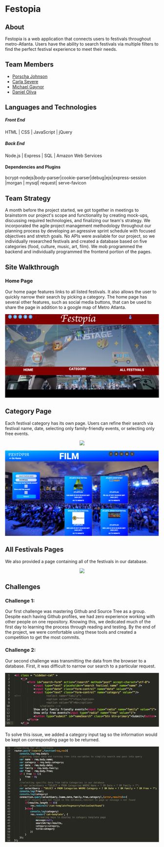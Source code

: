 # Festopia

## About
Festopia is a web application that connects users to festivals throughout metro-Atlanta. Users have the ability to search festivals via multiple filters to find the perfect festival experience to meet their needs. 


## Team Members
- [Porscha Johnson]
- [Carla Severe]
- [Michael Gaynor]
- [Daniel Oliva]


## Languages and Technologies


##### Front End

HTML |  CSS | JavaScript | jQuery 

##### Back End

 Node.js | Express | SQL | Amazon Web Services

#### Dependencies and Plugins
 bcrypt-nodejs|body-parser|cookie-parser|debug|ejs|express-session |morgan | mysql| request|
 serve-favicon

## Team Strategy

A month before the project started, we got together in meetings to brainstorm our project's scope and functionality by creating mock-ups, discussing required technologies, and finalizing our team's strategy. We incorporated the agile project management methodology throughout our planning process by developing an agressive sprint schedule with focused objectives and stretch goals. No APIs were available for our project, so we individually researched festivals and created a database based on five categories (food, culture, music, art, film). We mob programmed the backend and individually programmed the frontend portion of the pages. 



## Site Walkthrough


### Home Page


Our home page features links to all listed festivals. It also allows the user to quickly narrow their search by picking a category. The home page has several other features, such as social media buttons, that can be used to share the page in addition to a google map of Metro Atlanta. 

<p align='center'>
	<img src="public/Images/screenshots/fest_homepage.png">
</p>


## Category Page
Each festival category has its own page. Users can refine their search via festival name, date, selecting only family-friendly events, or selecting only free events. 

<p align='center'>
	<img src="public/Images/screenshots/music.png">
</p>


<p align='center'>
	<img src="public/Images/screenshots/film.png">
</p>




 
## All Festivals Pages

We also provided a page containing all of the festivals in our database.

<p align='center'>
	<img src="public/Images/screenshots/allfest.png">
</p>

## Challenges

### Challenge 1:
Our first challenge was mastering Github and Source Tree as a group. Despite each having Github profiles, we had zero experience working with other people on one repository. Knowing this, we dedicated much of the first day to learning the process through reading and testing. By the end of the project, we were comfortable using these tools and created a competition to get the most commits. 


### Challenge 2:
Our second challenge was transmitting the data from the browser to a database. First, it was difficult to narrow our search to a particular request. 
<p align='center'>
	<img src="public/Images/Festopia-problem1.png">
</p>


To solve this issue, we added a category input tag so the information would be kept on corresponding page to be returned.
	<p align='center'>
	<img src="public/Images/Festopia-solution1.png">
</p>

[Porscha Johnson]:<https://github.com/Porscha07>
[Carla Severe]: <https://github.com/csevere>
[Michael Gaynor]: <https://github.com/MichaelGaynor>
[Daniel Oliva]: <https://github.com/kalgcny09>
[here]:<>
